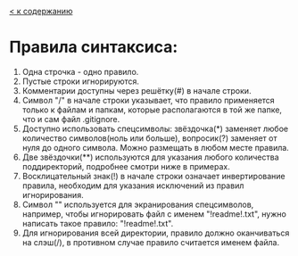 [< к содержанию](./readme.md)

# Правила синтаксиса:

1. Одна строчка - одно правило.
2. Пустые строки игнорируются.
3. Комментарии доступны через решётку(#) в начале строки.
4. Символ "/" в начале строки указывает, что правило применяется только к файлам и папкам, которые располагаются в той же папке, что и сам файл .gitignore.
5. Доступно использовать спецсимволы: звёздочка(*) заменяет любое количество символов(ноль или больше), вопросик(?) заменяет от нуля до одного символа. Можно размещать в любом месте правила.
6. Две звёздочки(**) используются для указания любого количества поддиректорий, подробнее смотри ниже в примерах.
7. Восклицательный знак(!) в начале строки означает инвертирование правила, необходим для указания исключений из правил игнорирования.
8. Символ "\" используется для экранирования спецсимволов, например, чтобы игнорировать файл с именем "!readme!.txt", нужно написать такое правило: "\!readme!.txt".
9. Для игнорирования всей директории, правило должно оканчиваться на слэш(/), в противном случае правило считается именем файла.